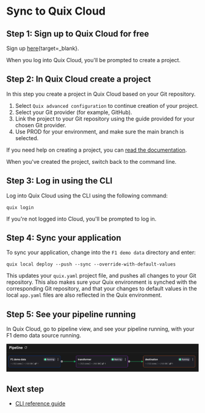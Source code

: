 # Sync to Quix Cloud

## Step 1: Sign up to Quix Cloud for free

Sign up [here](https://portal.platform.quix.io/self-sign-up){target=_blank}.

When you log into Quix Cloud, you'll be prompted to create a project.

## Step 2: In Quix Cloud create a project

In this step you create a project in Quix Cloud based on your Git repository.

1. Select `Quix advanced configuration` to continue creation of your project.
2. Select your Git provider (for example, GitHub).
3. Link the project to your Git repository using the guide provided for your chosen Git provider.
4. Use PROD for your environment, and make sure the main branch is selected.

If you need help on creating a project, you can [read the documentation](../create/create-project.md).

When you've created the project, switch back to the command line.


## Step 3: Log in using the CLI

Log into Quix Cloud using the CLI using the following command:

```
quix login
```

If you're not logged into Cloud, you'll be prompted to log in.

## Step 4: Sync your application

To sync your application, change into the `F1 demo data` directory and enter:

```
quix local deploy --push --sync --override-with-default-values
```

This updates your `quix.yaml` project file, and pushes all changes to your Git repository. This also makes sure your Quix environment is synched with the corresponding Git repository, and that your changes to default values in the local `app.yaml` files are also reflected in the Quix environment.

## Step 5: See your pipeline running

In Quix Cloud, go to pipeline view, and see your pipeline running, with your F1 demo data source running.

![CLI pipeline](../images/cli-pipeline.png)

## Next step

* [CLI reference guide](../kb/cli.md)
